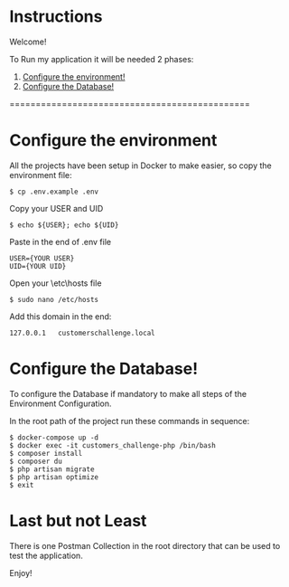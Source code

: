 Instructions
========================

Welcome!

To Run my application it will be needed 2 phases:

1. [Configure the environment!][1]
2. [Configure the Database!][2]

==============================================

Configure the environment
======================
All the projects have been setup in Docker to make easier, so copy the environment file:

```
$ cp .env.example .env
```

Copy your USER and UID

```
$ echo ${USER}; echo ${UID}
```

Paste in the end of .env file

```
USER={YOUR USER}
UID={YOUR UID}
```

Open your \etc\hosts file

```
$ sudo nano /etc/hosts
```

Add this domain in the end:

```
127.0.0.1   customerschallenge.local
```

Configure the Database!
==============================================
To configure the Database if mandatory to make all steps of the Environment Configuration.

In the root path of the project run these commands in sequence:

```
$ docker-compose up -d
$ docker exec -it customers_challenge-php /bin/bash
$ composer install
$ composer du
$ php artisan migrate
$ php artisan optimize
$ exit
```

Last but not Least
==============================================
There is one Postman Collection in the root directory that can be used to test the application.

Enjoy!

[1]: #configure-the-environment

[2]: #configure-the-database
